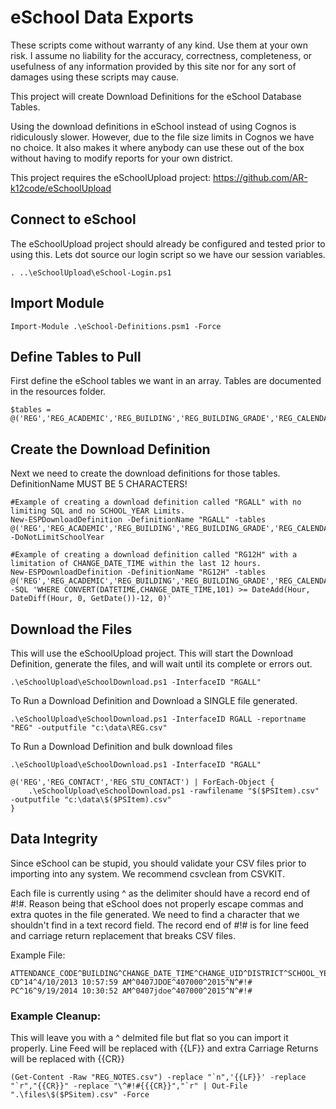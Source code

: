 # eSchool Data Exports
These scripts come without warranty of any kind. Use them at your own risk. I assume no liability for the accuracy, correctness, completeness, or usefulness of any information provided by this site nor for any sort of damages using these scripts may cause.

This project will create Download Definitions for the eSchool Database Tables.

Using the download definitions in eSchool instead of using Cognos is ridiculously slower. However, due to the file size limits in Cognos we have no choice. It also makes it where anybody can use these out of the box without having to modify reports for your own district.

This project requires the eSchoolUpload project: https://github.com/AR-k12code/eSchoolUpload

## Connect to eSchool
The eSchoolUpload project should already be configured and tested prior to using this. Lets dot source our login script so we have our session variables.
````
. ..\eSchoolUpload\eSchool-Login.ps1
````

## Import Module
````
Import-Module .\eSchool-Definitions.psm1 -Force
````

## Define Tables to Pull
First define the eSchool tables we want in an array. Tables are documented in the resources folder.
````
$tables = @('REG','REG_ACADEMIC','REG_BUILDING','REG_BUILDING_GRADE','REG_CALENDAR','REG_CONTACT','REG_CONTACT_PHONE','REG_ENTRY_WITH','REG_ETHNICITY','REG_NOTES','REG_PERSONAL','REG_PROGRAMS','REG_ROOM','REG_STAFF','REG_STAFF_ADDRESS','REG_STAFF_BLDGS','REG_STU_CONTACT','REG_USER',,'REGTB_HOUSE_TEAM')
````

## Create the Download Definition
Next we need to create the download definitions for those tables. DefinitionName MUST BE 5 CHARACTERS!
````
#Example of creating a download definition called "RGALL" with no limiting SQL and no SCHOOL_YEAR Limits.
New-ESPDownloadDefinition -DefinitionName "RGALL" -tables @('REG','REG_ACADEMIC','REG_BUILDING','REG_BUILDING_GRADE','REG_CALENDAR','REG_CONTACT','REG_CONTACT_PHONE','REG_ENTRY_WITH','REG_ETHNICITY','REG_NOTES','REG_PERSONAL','REG_PROGRAMS','REG_ROOM','REG_STAFF','REG_STAFF_ADDRESS','REG_STAFF_BLDGS','REG_STU_CONTACT','REG_USER',,'REGTB_HOUSE_TEAM') -DoNotLimitSchoolYear

#Example of creating a download definition called "RG12H" with a limitation of CHANGE_DATE_TIME within the last 12 hours.
New-ESPDownloadDefinition -DefinitionName "RG12H" -tables @('REG','REG_ACADEMIC','REG_BUILDING','REG_BUILDING_GRADE','REG_CALENDAR','REG_CONTACT','REG_CONTACT_PHONE','REG_ENTRY_WITH','REG_ETHNICITY','REG_NOTES','REG_PERSONAL','REG_PROGRAMS','REG_ROOM','REG_STAFF','REG_STAFF_ADDRESS','REG_STAFF_BLDGS','REG_STU_CONTACT','REG_USER',,'REGTB_HOUSE_TEAM') -SQL 'WHERE CONVERT(DATETIME,CHANGE_DATE_TIME,101) >= DateAdd(Hour, DateDiff(Hour, 0, GetDate())-12, 0)'
````

## Download the Files
This will use the eSchoolUpload project. This will start the Download Definition, generate the files, and will wait until its complete or errors out.
````
.\eSchoolUpload\eSchoolDownload.ps1 -InterfaceID "RGALL"
````

To Run a Download Definition and Download a SINGLE file generated.
````
.\eSchoolUpload\eSchoolDownload.ps1 -InterfaceID RGALL -reportname "REG" -outputfile "c:\data\REG.csv"
````

To Run a Download Definition and bulk download files
````
.\eSchoolUpload\eSchoolDownload.ps1 -InterfaceID "RGALL"

@('REG','REG_CONTACT','REG_STU_CONTACT') | ForEach-Object {
    .\eSchoolUpload\eSchoolDownload.ps1 -rawfilename "$($PSItem).csv" -outputfile "c:\data\$($PSItem).csv"
}
````

## Data Integrity
Since eSchool can be stupid, you should validate your CSV files prior to importing into any system. We recommend csvclean from CSVKIT.

Each file is currently using ^ as the delimiter should have a record end of #!#.  Reason being that eSchool does not properly escape commas and extra quotes in the file generated. We need to find a character that we shouldn't find in a text record field. The record end of #!# is for line feed and carriage return replacement that breaks CSV files.

Example File:
````
ATTENDANCE_CODE^BUILDING^CHANGE_DATE_TIME^CHANGE_UID^DISTRICT^SCHOOL_YEAR^SUMMER_SCHOOL^#!#
CD^14^4/10/2013 10:57:59 AM^0407JDOE^407000^2015^N^#!#
PC^16^9/19/2014 10:30:52 AM^0407jdoe^407000^2015^N^#!#
````

### Example Cleanup:
This will leave you with a ^ delmited file but flat so you can import it properly.  Line Feed will be replaced with {{LF}} and extra Carriage Returns will be replaced with {{CR}}
````
(Get-Content -Raw "REG_NOTES.csv") -replace "`n",'{{LF}}' -replace "`r","{{CR}}" -replace "\^#!#{{{CR}}","`r" | Out-File ".\files\$($PSitem).csv" -Force
````


